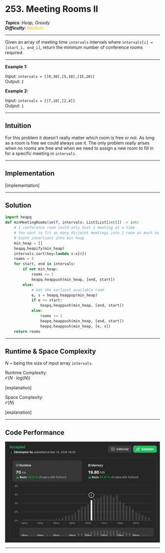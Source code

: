 # 253. Meeting Rooms II
***Topics***: *Heap, Greedy*  
***Difficulty***: <span style="color: #fac31d;">Medium</span>
<!-- green: #46c6c2, yellow: #fac31d, red: #f8615c-->
---
Given an array of meeting time `intervals` intervals where `intervals[i] = [start_i, end_i]`, return the minimum number of conference rooms required.

---
**Example 1:**  

Input: `intervals = [[0,30],[5,10],[15,20]]`  
Output: `2`  

**Example 2:**  

Input: `intervals = [[7,10],[2,4]]`  
Output: `1`  

---
## Intuition
For this problem it doesn't really matter which room is free or not. As long as a room is free we could always use it. The only problem really arises when no rooms are free and when we need to assign a new room to fill in for a specific meeting in `intervals`.

---
## Implementation
[implementation]

---
## Solution
```python
import heapq
def minMeetingRooms(self, intervals: List[List[int]]) -> int:
    # 1 conference room could only host 1 meeting at a time
    # You want to fit as many disjoint meetings into 1 room as much as possible
    # Count insertions into min heap
    min_heap = []
    heapq.heapify(min_heap)
    intervals.sort(key=lambda x:x[0])
    rooms = 0
    for start, end in intervals:
        if not min_heap:
            rooms += 1
            heapq.heappush(min_heap, [end, start])
        else:
            # Get the earliest available room
            e, s = heapq.heappop(min_heap)
            if e <= start:
                heapq.heappush(min_heap, [end, start])
            else:
                rooms += 1
                heapq.heappush(min_heap, [end, start])
                heapq.heappush(min_heap, [e, s])
    return rooms
```
---
## Runtime & Space Complexity
$N$ ~ being the size of input array `intervals`.  

Runtime Complexity:  
$\mathcal{O}(N \cdot log(N))$

[explanation]

Space Complexity:  
$\mathcal{O}(N)$

[explanation]

---
## Code Performance
![253 code performance](../y_resources/code-performances/lc-253.png)

---